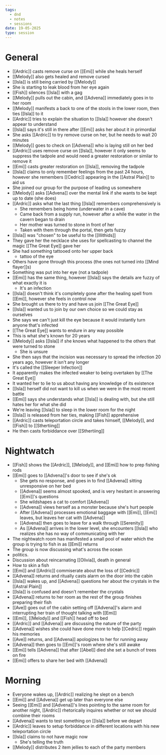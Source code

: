 ```yaml
---
tags:
  - dnd
  - notes
  - sessions
date: 19-05-2025
type: session
---
```

# General
- [[Ardric]] casts remove curse on [[Emi]] while she heals herself
- [[Melody]] also gets healed and remove cursed
- [[Isla]] is still being carried by [[Melody]]
- She is starting to leak blood from her eye again
- [[Fish]] silences [[Isla]] with a gag
- [[Melody]] pulls out the cabin, and [[Advena]] immediately goes in to her room
- [[Melody]] manifests a back to one of the stools in the lower room, then ties [[Isla]] to it
- [[Ardric]] tries to explain the situation to [[Isla]] however she doesn't appear to understand
- [[Isla]] says it's still in there after [[Emi]] asks her about it in primordial
- She asks [[Ardric]] to try remove curse on her, but he needs to wait 20 minutes
- [[Melody]] goes to check on [[Advena]] who is laying  still on her bed
- [[Ardric]] uses remove curse on [[Isla]], however it only seems to suppress the tadpole and would need a greater restoration or similar to remove it
- [[Emi]] casts greater restoration on [[Isla]], removing the tadpole
- [[Isla]] claims to only remember feelings from the past 24 hours, however she remembers [[Cedric]] appearing in the [[Astral Plain]] to aid us
- She joined our group for the purpose of leading us somewhere
- [[Melody]] asks [[Advena]] over the mental link if she wants to be kept up to date (she does)
- [[Ardric]] asks what the last thing [[Isla]] remembers comprehensively is
	- She remembers being home (underwater in a cave)
	- Came back from a supply run, however after a while the water in the cavern began to drain
	- Her mother was turned to stone in front of her
	- Taken with them through the portal, then gets fuzzy
- [[Isla]] was "chosen" to be useful to the [[Illithids]]
- They gave her the necklace she uses for spellcasting to channel the magic [[The Great Eye]] gave her
- She had something tattooed onto her upper back
	- tattoo of the eye
- Others have gone through this process (the ones not turned into [[Mind flayer]]s)
- Something was put into her eye (not a tadpole)
- [[Emi]] has the same thing, however [[Isla]] says the details are fuzzy of what exactly it is
	- It's an infection
- [[Isla]] doesn't think it's completely gone after the healing spell from [[Emi]], however she feels in control now
- She brought us there to try and have us join [[The Great Eye]]
- [[Isla]] wanted us to join by our own choice so we could stay as ourselves
- She says we can't just kill the eye because it would instantly turn anyone that's infected
- [[The Great Eye]] wants to endure in any way possible
- This is what she's known for 20 years
- [[Melody]] asks [[Isla]] if she knows what happened to the others that were turned to stone
	- She is unsure
- She then says that the incision was necessary to spread the infection 20 years ago, however it isn't any longer
- It's called the [[Sleeper Infection]]
- It apparently makes the infected weaker to being overtaken by [[The Great Eye]]
- It wanted her to lie to us about having any knowledge of its existence
- [[Isla]] herself did not want to kill us when we were in the most recent battle
- [[Emi]] says she understands what [[Isla]] is dealing with, but she still hates her for what she did
- We're leaving [[Isla]] to sleep in the lower room for the night
- [[Isla]] is released from her ties, making [[Fish]] apprehensive
- [[Ardric]] casts teleportation circle and takes himself, [[Melody]], and [[Fish]] to [[Sthertiing]]
- He then casts forbiddance over [[Sthertiing]]

# Nightwatch
- [[Fish]] shows the [[Ardric]], [[Melody]], and [[Emi]] how to prep fishing rods
- [[Emi]] goes to [[Advena]]'s door to see if she's ok
	- She gets no response, and goes in to find [[Advena]] sitting unresponsive on her bed
	- [[Advena]] seems almost spooked, and is very hesitant in answering [[Emi]]'s questions
	- She wildshapes a cat to comfort [[Advena]]
	- [[Advena]] views herself as a monster because she's hurt people
	- After [[Advena]] processes emotional baggage with [[Emi]], [[Emi]] leaves, but leaves her cat with [[Advena]]
	- [[Advena]] then goes to leave for a walk through [[Serenity]]
	- As [[Advena]] arrives in the lower level, she encounters [[Isla]] who realizes she has no way of communicating with her
- The nightwatch room has manifested a small pool of water which the group is trying to fish in as [[Emi]] returns
- The group is now discussing what's across the ocean
-  politics.
- Discussion about reincarnating [[Olivia]], death in general
- How to skin a fish
- [[Emi]] and [[Ardric]] commiserate about the loss of [[Cedric]]
- [[Advena]] returns and ritually casts alarm on the door into the cabin
- [[Isla]] wakes up, and [[Advena]] questions her about the crystals in the [[Astral Plain]]
- [[Isla]] is confused and doesn't remember the crystals
- [[Advena]] returns to her room as the rest of the group finishes preparing their fish
- [[Ave]] goes out of the cabin setting off [[Advena]]'s alarm and interrupting her train of thought talking with [[Emi]]
- [[Emi]], [[Melody]] and [[Fish]] head off to bed
- [[Ardric]] and [[Advena]] are discussing the nature of the party
- [[Advena]] wishes she could have done more to help [[Cedric]] regain his memories
- [[Ave]] returns, and [[Advena]] apologizes to her for running away
- [[Advena]] then goes to [[Emi]]'s room where she's still awake
- [[Emi]] tells [[Advena]] that after [[Abel]] died she set a bunch of trees on fire
- [[Emi]] offers to share her bed with [[Advena]]
# Morning
- Everyone wakes up, [[Ardric]] realizing he slept on a bench
- [[Emi]] and [[Advena]] get up later than everyone else
- Seeing [[Emi]] and [[Advena]]'s lines pointing to the same room for another night, [[Ardric]] rhetorically inquires whether or not we should combine their rooms
- [[Advena]] wants to test something on [[Isla]] before we depart
- [[Ardric]] leaves to setup forbiddance in different locations with his new teleportation circle
- [[Isla]] claims to not have magic now
	- She's telling the truth
- [[Melody]] distributes 2 item jellies to each of the party members